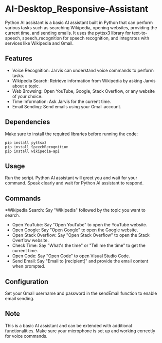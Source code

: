 # AI-Desktop_Responsive-Assistant

Python AI assistant is a basic AI assistant built in Python that can perform various tasks such as searching Wikipedia, opening websites, providing the current time, and sending emails. It uses the pyttsx3 library for text-to-speech, speech_recognition for speech recognition, and integrates with services like Wikipedia and Gmail.

## Features

* Voice Recognition: Jarvis can understand voice commands to perform tasks.
* Wikipedia Search: Retrieve information from Wikipedia by asking Jarvis about a topic.
* Web Browsing: Open YouTube, Google, Stack Overflow, or any website of your choice.
* Time Information: Ask Jarvis for the current time.
* Email Sending: Send emails using your Gmail account.


## Dependencies

Make sure to install the required libraries before running the code:

```
pip install pyttsx3
pip install SpeechRecognition
pip install wikipedia-api
```

## Usage

Run the script.
Python AI assistant will greet you and wait for your command.
Speak clearly and wait for Python AI assistant to respond.

## Commands

*Wikipedia Search: Say "Wikipedia" followed by the topic you want to search.
* Open YouTube: Say "Open YouTube" to open the YouTube website.
* Open Google: Say "Open Google" to open the Google website.
* Open Stack Overflow: Say "Open Stack Overflow" to open the Stack Overflow website.
* Check Time: Say "What's the time" or "Tell me the time" to get the current time.
* Open Code: Say "Open Code" to open Visual Studio Code.
* Send Email: Say "Email to [recipient]" and provide the email content when prompted.

## Configuration

Set your Gmail username and password in the sendEmail function to enable email sending.

## Note

This is a basic AI assistant and can be extended with additional functionalities.
Make sure your microphone is set up and working correctly for voice commands.
